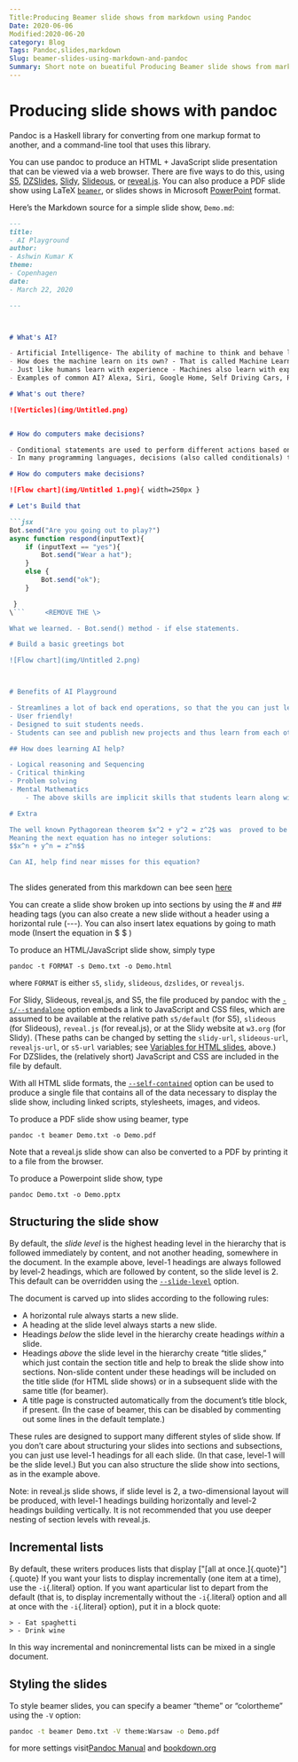 ```yaml
---
Title:Producing Beamer slide shows from markdown using Pandoc
Date: 2020-06-06
Modified:2020-06-20
category: Blog
Tags: Pandoc,slides,markdown
Slug: beamer-slides-using-markdown-and-pandoc
Summary: Short note on bueatiful Producing Beamer slide shows from markdown using Pandoc
---
```

# Producing slide shows with pandoc
Pandoc is a Haskell library for converting from one markup format to another, and a command-line tool that uses this library.

You can use pandoc to produce an HTML + JavaScript slide presentation that can be viewed via a web browser. There are five ways to do this, using [S5](https://meyerweb.com/eric/tools/s5/), [DZSlides](http://paulrouget.com/dzslides/), [Slidy](https://www.w3.org/Talks/Tools/Slidy2/), [Slideous](https://goessner.net/articles/slideous/), or [reveal.js](https://revealjs.com/). You can also produce a PDF slide show using LaTeX [`beamer`](https://ctan.org/pkg/beamer), or slides shows in Microsoft [PowerPoint](https://en.wikipedia.org/wiki/Microsoft_PowerPoint) format.

Here’s the Markdown source for a simple slide show, `Demo.md`:

```md
---
title:
- AI Playground
author:
- Ashwin Kumar K
theme:
- Copenhagen
date:
- March 22, 2020

---



# What's AI?

- Artificial Intelligence- The ability of machine to think and behave like humans.
- How does the machine learn on its own? - That is called Machine Learning. ML is the study of computer algorithms that improve automatically with experience.
- Just like humans learn with experience - Machines also learn with experience!
- Examples of common AI? Alexa, Siri, Google Home, Self Driving Cars, Robots etc.

# What's out there?

![Verticles](img/Untitled.png)


# How do computers make decisions?

- Conditional statements are used to perform different actions based on different conditions.
- In many programming languages, decisions (also called conditionals) take the form of an if-then construct. They start with a condition, which is then evaluated as either True or False.

# How do computers make decisions?

![Flow chart](img/Untitled 1.png){ width=250px }

# Let's Build that

```jsx
Bot.send("Are you going out to play?")
async function respond(inputText){
	if (inputText == "yes"){
		Bot.send("Wear a hat");
	}
	else {
		Bot.send("ok");
	}

 }
\```     <REMOVE THE \>

What we learned. - Bot.send() method - if else statements.

# Build a basic greetings bot

![Flow chart](img/Untitled 2.png)



# Benefits of AI Playground

- Streamlines a lot of back end operations, so that the you can just learn what AI is — and can get immediate results!
- User friendly!
- Designed to suit students needs.
- Students can see and publish new projects and thus learn from each other.

## How does learning AI help?

- Logical reasoning and Sequencing 
- Critical thinking
- Problem solving
- Mental Mathematics
    - The above skills are implicit skills that students learn along with AI. And this helps them in academics, life, etc.

# Extra 

The well known Pythagorean theorem $x^2 + y^2 = z^2$ was  proved to be invalid for other exponents. 
Meaning the next equation has no integer solutions:
$$x^n + y^n = z^n$$

Can AI, help find near misses for this equation?
    
```
The slides generated from this markdown can bee seen [here](https://ashwinschronicles.github.io/pdfs/Demo.pdf)

You can create a slide show broken up into sections by using the # and ## heading tags (you can also create a new slide without a header using a horizontal rule (---). You can also insert latex equations by going to math mode (Insert the equation in $ $ )

To produce an HTML/JavaScript slide show, simply type

```
pandoc -t FORMAT -s Demo.txt -o Demo.html
```

where `FORMAT` is either `s5`, `slidy`, `slideous`, `dzslides`, or `revealjs`.

For Slidy, Slideous, reveal.js, and S5, the file produced by pandoc with the [`-s/--standalone`](https://pandoc.org/MANUAL.html#option--standalone) option embeds a link to JavaScript and CSS files, which are assumed to be available at the relative path `s5/default` (for S5), `slideous` (for Slideous), `reveal.js` (for reveal.js), or at the Slidy website at `w3.org` (for Slidy). (These paths can be changed by setting the `slidy-url`, `slideous-url`, `revealjs-url`, or `s5-url` variables; see [Variables for HTML slides](https://pandoc.org/MANUAL.html#variables-for-html-slides), above.) For DZSlides, the (relatively short) JavaScript and CSS are included in the file by default.

With all HTML slide formats, the [`--self-contained`](https://pandoc.org/MANUAL.html#option--self-contained) option can be used to produce a single file that contains all of the data necessary to display the slide show, including linked scripts, stylesheets, images, and videos.

To produce a PDF slide show using beamer, type

```
pandoc -t beamer Demo.txt -o Demo.pdf
```

Note that a reveal.js slide show can also be converted to a PDF by printing it to a file from the browser.

To produce a Powerpoint slide show, type

```
pandoc Demo.txt -o Demo.pptx
```

## Structuring the slide show

By default, the *slide level* is the highest heading level in the hierarchy that is followed immediately by content, and not another heading, somewhere in the document. In the example above, level-1 headings are always followed by level-2 headings, which are followed by content, so the slide level is 2. This default can be overridden using the [`--slide-level`](https://pandoc.org/MANUAL.html#option--slide-level) option.

The document is carved up into slides according to the following rules:

- A horizontal rule always starts a new slide.
- A heading at the slide level always starts a new slide.
- Headings *below* the slide level in the hierarchy create headings *within* a slide.
- Headings *above* the slide level in the hierarchy create “title slides,” which just contain the section title and help to break the slide show into sections. Non-slide content under these headings will be included on the title slide (for HTML slide shows) or in a subsequent slide with the same title (for beamer).
- A title page is constructed automatically from the document’s title block, if present. (In the case of beamer, this can be disabled by commenting out some lines in the default template.)

These rules are designed to support many different styles of slide show. If you don’t care about structuring your slides into sections and subsections, you can just use level-1 headings for all each slide. (In that case, level-1 will be the slide level.) But you can also structure the slide show into sections, as in the example above.

Note: in reveal.js slide shows, if slide level is 2, a two-dimensional layout will be produced, with level-1 headings building horizontally and level-2 headings building vertically. It is not recommended that you use deeper nesting of section levels with reveal.js.

## Incremental lists 

By default, these writers produces lists that display ["[all at once.]{.quote}"]{.quote} If you want your lists to display incrementally (one item at a time), use the `-i`{.literal} option. If you want aparticular list to depart from the default (that is, to display incrementally without the `-i`{.literal} option and all at once with the `-i`{.literal} option), put it in a block quote:

```
> - Eat spaghetti
> - Drink wine

```

In this way incremental and nonincremental lists can be mixed in a
single document.


## Styling the slides 

To style beamer slides, you can specify a beamer “theme” or “colortheme” using the `-V` option:

```bash
pandoc -t beamer Demo.txt -V theme:Warsaw -o Demo.pdf
```




for more settings visit[Pandoc Manual](https://pandoc.org/MANUAL.html) and [bookdown.org](https://bookdown.org/yihui/rmarkdown/beamer-presentation.html) 

